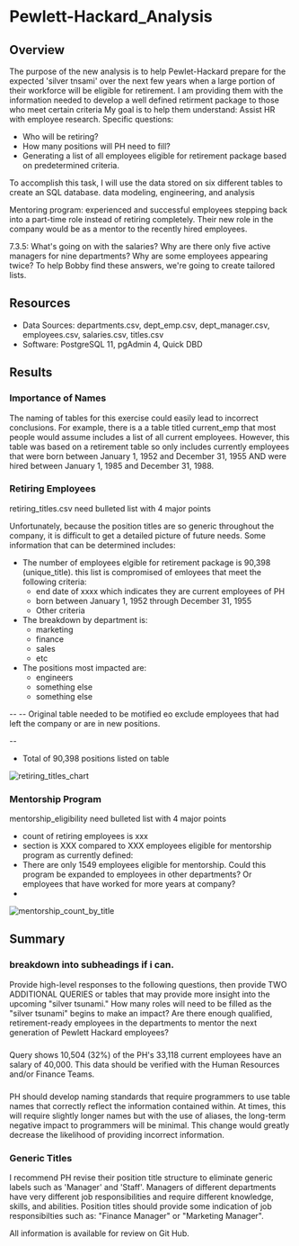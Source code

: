 # Pewlett-Hackard_Analysis

## Overview

The purpose of the new analysis is to help Pewlet-Hackard prepare for the expected 'silver tnsami' over the next few years when a large portion of their workforce will be eligible for retirement. I am providing them with the information needed to develop a well defined retirment package to those who meet certain criteria  My goal is to help them understand:
Assist HR with employee research. Specific questions: 
- Who will be retiring? 
- How many positions will PH need to fill?
- Generating a list of all employees eligible for retirement package based on predetermined criteria. 

To accomplish this task, I will use the data stored on six different tables to create an SQL database. data modeling, engineering, and analysis 

Mentoring program: experienced and successful employees stepping back into a part-time role instead of retiring completely. Their new role in the company would be as a mentor to the recently hired employees.

7.3.5:
What's going on with the salaries?
Why are there only five active managers for nine departments?
Why are some employees appearing twice?
To help Bobby find these answers, we're going to create tailored lists.


## Resources 
- Data Sources: departments.csv, dept_emp.csv, dept_manager.csv, employees.csv, salaries.csv, titles.csv
- Software: PostgreSQL 11, pgAdmin 4, Quick DBD

## Results

### Importance of Names
The naming of tables for this exercise could easily lead to incorrect conclusions. For example, there is a a table titled current_emp that most people would assume includes a list of all current employees. However, this table was based on a retirement table so only includes currently employees that were born between January 1, 1952 and December 31, 1955 AND were hired between January 1, 1985 and December 31, 1988. 

### Retiring Employees
retiring_titles.csv
need bulleted list with 4 major points

Unfortunately, because the position titles are so generic throughout the company, it is difficult to get a detailed picture of future needs. Some information  that can be determined includes:
- The number of employees elgible for retirement package is 90,398 (unique_title). this list is compromised of emloyees that meet the following criteria: 
    - end date of xxxx which indicates they are current employees of PH
    - born between January 1, 1952 through December 31, 1955
    - Other criteria
- The breakdown by department is:
    - marketing
    - finance
    - sales
    - etc  
- The positions most impacted are: 
    - engineers
    - something else
    - something else   

-- 
-- Original table needed to be motified eo exclude employees that had left the company or are in new positions. 

--  
-  Total of 90,398 positions listed on table



![retiring_titles_chart](https://user-images.githubusercontent.com/90162669/140618850-06ef055f-bea3-4955-861e-07cdee5cd79f.png)


### Mentorship Program
mentorship_eligibility
need bulleted list with 4 major points
-  count of retiring employees is xxx 
-  section is XXX compared to XXX employees eligible for mentorship program as currently defined: 
- There are only 1549 employees eligible for mentorship. Could this program be expanded to employees in other departments? Or employees that have worked for more years at company?
- 

![mentorship_count_by_title](https://user-images.githubusercontent.com/90162669/140618844-eb003fa8-56d5-4725-9e06-fbf5072aefd0.png)

## Summary

### breakdown into subheadings if i can. 
Provide high-level responses to the following questions, then provide TWO ADDITIONAL QUERIES or tables that may provide more insight into the upcoming "silver tsunami."
How many roles will need to be filled as the "silver tsunami" begins to make an impact?
Are there enough qualified, retirement-ready employees in the departments to mentor the next generation of Pewlett Hackard employees?

### 
Query shows 10,504 (32%) of the PH's 33,118 current employees have an salary of 40,000. This data should be verified with the Human Resources and/or Finance Teams.   

###
PH should develop naming standards that require programmers to use table names that correctly reflect the information contained within. At times, this will require slightly longer names but with the use of aliases, the long-term negative impact to programmers will be minimal. This change would greatly decrease the likelihood of providing incorrect information. 

### Generic Titles
I recommend PH revise their position title structure to eliminate generic labels such as 'Manager' and 'Staff'. Managers of different departments have very different job responsibilities and require different knowledge, skills, and abilities. Position titles should provide some indication of job responsibilties such as: "Finance Manager" or "Marketing Manager". 

All information is available for review on Git Hub. 
